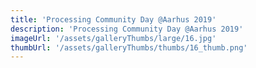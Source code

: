 ```yaml
---
title: 'Processing Community Day @Aarhus 2019'
description: 'Processing Community Day @Aarhus 2019'
imageUrl: '/assets/galleryThumbs/large/16.jpg'
thumbUrl: '/assets/galleryThumbs/thumbs/16_thumb.png'
---
```

